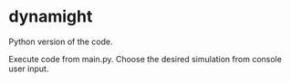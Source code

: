 # dynamight
Python version of the code.

Execute code from main.py.
Choose the desired simulation from console user input.
